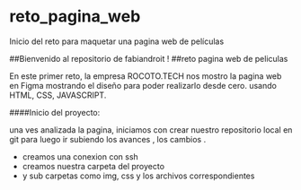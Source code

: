 # reto_pagina_web
Inicio del reto para maquetar una pagina web de películas

##Bienvenido al repositorio de fabiandroit !
##reto pagina web de peliculas

En este primer reto, la empresa ROCOTO.TECH nos mostro la pagina web  en Figma mostrando el diseño para poder realizarlo desde cero. usando HTML, CSS, JAVASCRIPT.   

####Inicio del proyecto:

una ves analizada la pagina, iniciamos con crear nuestro repositorio local en git para luego ir subiendo los avances , los cambios . 

- creamos una conexion con ssh 
- creamos nuestra carpeta del proyecto
- y sub carpetas como img, css  y los archivos correspondientes

